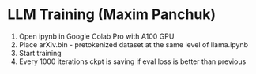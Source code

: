 # LLM Training (Maxim Panchuk)
1. Open ipynb in Google Colab Pro with A100 GPU
2. Place arXiv.bin - pretokenized dataset at the same level of llama.ipynb
3. Start training
4. Every 1000 iterations ckpt is saving if eval loss is better than previous
